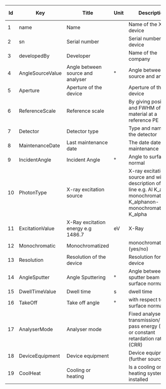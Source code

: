 |Id  |  Key                   | Title                  | Unit | Description                                               | Type    | Occ | Allowed values |
|---- | -------------------    | -----------------------| ---- | ----------------------------------------------------------| ------- | -------- | ------------- |
| 1 | name                   | Name                   |   | Name of the XPS device                                    | string  | 1     |               |
| 2 | sn                     | Serial number          |   | Serial number of the device                               | string  | 0-1    |               |
| 3 | developedBy            | Developer              |   | Name of the company                                       | string  | 1     |               |
| 4 | AngleSourceValue       | Angle between source and analyser |  ° | Angle between source and analyser           | number  | 1     |               |
| 5 | Aperture               | Aperture of the device |   | Aperture of the device                                    | string  | 1     |               | 
| 6 | ReferenceScale         | Reference scale        |   | By giving position and FWHM of a ref material at a reference PE | string | 1|               |
| 7 | Detector               | Detector type          |   | Type and name of the detector                             | string  | 1     |               |
| 8 | MaintenanceDate        | Last maintenance date  |   | The date date of maintenance                              | string  | 1     |               |
| 9 | IncidentAngle          | Incident Angle         | °  | Angle to surface normal                               | number  | 1     |               |
| 10 | PhotonType             | X-ray excitation source |  | X-ray excitation source and with description of the line e.g. Al K_alpha monochromatic/ Al K_alphanon-monochromatic/Mg K_alpha  | string  | 1     | |
| 11 | ExcitationValue        | X-Ray excitation energy e.g 1486.7 |eV | X-Ray                                                 | number  | 1     |         |
| 12 | Monochromatic          | Monochromatized        |   | monochromatization (yes/no)                               | boolean | 1     |            |
| 13 | Resolution             | Resolution of the device |  | Resolution for device                                   | number  | 1     |               |
| 14 | AngleSputter           | Angle Sputtering       |  ° | Angle between sputter beam and surface normal          | number  | 1     |               |
| 15 | DwellTimeValue         | Dwell time             |  s | dwell time                                             | number  | 1     |               |
| 16 | TakeOff                | Take off angle         |  ° | with respect to surface normal                         | number  | 1     |               |
| 17 | AnalyserMode           | Analyser mode          |   | Fixed analyser transmission/ Fixed pass energy (FAT) or constant retardation ratio (CRR) |string |1   |          |
| 18 | DeviceEquipment        | Device equipment       |   | Device equipment (further sources)                        | string  | 0-1    |               |
| 19 | CoolHeat               | Cooling or heating     |   | Is a cooling or heating system installed                  | boolean | 0-1    |               |